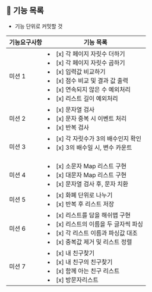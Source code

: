 ## 🚀 기능 목록

- 기능 단위로 커밋할 것

| 기능요구사항 | 기능 목록                                                                                                                                                                  |    
|--------|------------------------------------------------------------------------------------------------------------------------------------------------------------------------|
| 미션 1   | <li> [x] 각 페이지 자릿수 더하기 </li> <li> [x] 각 페이지 자릿수 곱하기 </li> <li> [x] 입력값 비교하기</li> <li> [x] 점수 비교 및 결과 값 출력 </li> <li> [x] 연속되지 않은 수 예외처리</li> <li> [x] 리스트 길이 예외처리</li> |
| 미션 2   | <li> [x] 문자열 검사</li> <li> [x] 문자 중복 시 이벤트 처리</li>   <li> [x] 반복 검사</li>                                                                                                |
| 미션 3   | <li> [x] 각 자릿수가 3의 배수인지 확인</li> <li> [x] 3의 배수일 시, 변수 카운트</li>　                                                                                                        |
| 미션 4   | <li> [x] 소문자 Map 리스트 구현</li> <li> [x] 대문자 Map 리스트 구현</li> <li> [x] 문자열 검사 후, 문자 치환</li>                                                                                |
| 미션 5   | <li> [x] 화폐 단위로 나누기</li><li> [x] 반복 후 리스트 저장</li>                                                                                                                      |
| 미션 6   | <li> [x] 리스트를 담을 해쉬맵 구현</li><li> [x] 리스트의 이름을 두 글자씩 파싱</li> <li> [x] 각 리스트 이름과 파싱값 대조</li><li> [x] 중복값 제거 및 리스트 정렬</li>                                                |
| 미션 7   | <li> [x] 내 친구찾기</li> <li> [x] 내 친구의 친구찾기</li> <li> [x] 함께 아는 친구 리스트</li><li> [x] 방문자리스트</li>                                                                           |


